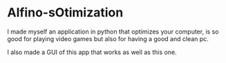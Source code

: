 # Alfino-sOtimization
I made myself an application in python that optimizes your computer, is so good for playing video games but also for having a good and clean pc.

I also made a GUI of this app that works as well as this one.
